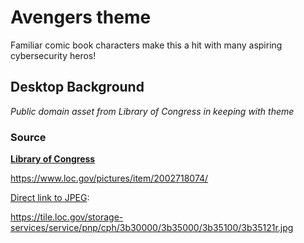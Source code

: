 # Avengers theme

Familiar comic book characters make this a hit with many aspiring cybersecurity heros!

## Desktop Background

_Public domain asset from Library of Congress in keeping with theme_


### Source

**[Library of Congress](https://www.loc.gov/pictures/item/2002718074/)**

https://www.loc.gov/pictures/item/2002718074/


[Direct link to JPEG](https://tile.loc.gov/storage-services/service/pnp/cph/3b30000/3b35000/3b35100/3b35121r.jpg):

https://tile.loc.gov/storage-services/service/pnp/cph/3b30000/3b35000/3b35100/3b35121r.jpg

